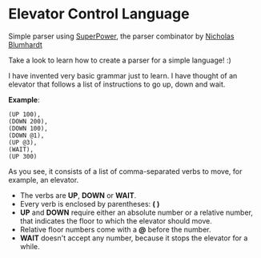 # Elevator Control Language
Simple parser using [SuperPower](https://github.com/datalust/superpower), the parser combinator by [Nicholas Blumhardt](https://twitter.com/nblumhardt)

Take a look to learn how to create a parser for a simple language! :)

I have invented very basic grammar just to learn. I have thought of an elevator that follows a list of instructions to go up, down and wait.

**Example**:

```
(UP 100),
(DOWN 200),
(DOWN 100),
(DOWN @1),
(UP @3),
(WAIT),
(UP 300)
```

As you see, it consists of a list of comma-separated verbs to move, for example, an elevator.

- The verbs are **UP**, **DOWN** or **WAIT**.
- Every verb is enclosed by parentheses: **( )**
- **UP** and **DOWN** require either an absolute number or a relative number, that indicates the floor to which the elevator should move. 
- Relative floor numbers come with a **@** before the number.
- **WAIT** doesn't accept any number, because it stops the elevator for a while.
